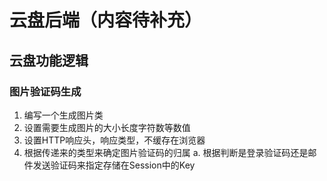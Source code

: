 # 云盘后端（内容待补充）

## 云盘功能逻辑
### 图片验证码生成
 1. 编写一个生成图片类
 2. 设置需要生成图片的大小长度字符数等数值
 3. 设置HTTP响应头，响应类型，不缓存在浏览器
 4. 根据传递来的类型来确定图片验证码的归属
    a. 根据判断是登录验证码还是邮件发送验证码来指定存储在Session中的Key